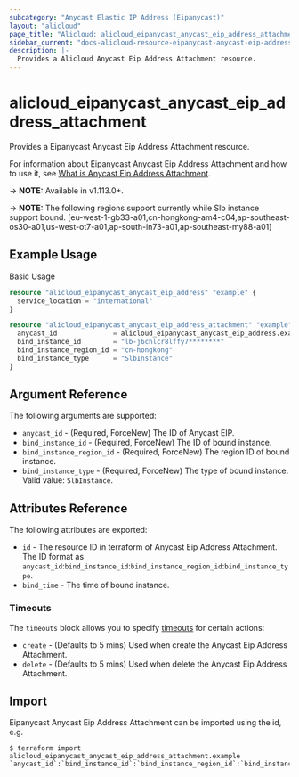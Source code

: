 ```yaml
---
subcategory: "Anycast Elastic IP Address (Eipanycast)"
layout: "alicloud"
page_title: "Alicloud: alicloud_eipanycast_anycast_eip_address_attachment"
sidebar_current: "docs-alicloud-resource-eipanycast-anycast-eip-address-attachment"
description: |-
  Provides a Alicloud Anycast Eip Address Attachment resource.
---
```


# alicloud\_eipanycast\_anycast\_eip\_address\_attachment

Provides a Eipanycast Anycast Eip Address Attachment resource.

For information about Eipanycast Anycast Eip Address Attachment and how to use it, see [What is Anycast Eip Address Attachment](https://help.aliyun.com/document_detail/171857.html).

-> **NOTE:** Available in v1.113.0+.

-> **NOTE:** The following regions support currently while Slb instance support bound. 
[eu-west-1-gb33-a01,cn-hongkong-am4-c04,ap-southeast-os30-a01,us-west-ot7-a01,ap-south-in73-a01,ap-southeast-my88-a01]

## Example Usage

Basic Usage

```terraform
resource "alicloud_eipanycast_anycast_eip_address" "example" {
  service_location = "international"
}

resource "alicloud_eipanycast_anycast_eip_address_attachment" "example" {
  anycast_id              = alicloud_eipanycast_anycast_eip_address.example.id
  bind_instance_id        = "lb-j6chlcr8lffy7********"
  bind_instance_region_id = "cn-hongkong"
  bind_instance_type      = "SlbInstance"
}

```

## Argument Reference

The following arguments are supported:

* `anycast_id` - (Required, ForceNew) The ID of Anycast EIP.
* `bind_instance_id` - (Required, ForceNew) The ID of bound instance.
* `bind_instance_region_id` - (Required, ForceNew) The region ID of bound instance.
* `bind_instance_type` - (Required, ForceNew) The type of bound instance. Valid value: `SlbInstance`.

## Attributes Reference

The following attributes are exported:

* `id` - The resource ID in terraform of Anycast Eip Address Attachment. The ID format as `anycast_id`:`bind_instance_id`:`bind_instance_region_id`:`bind_instance_type`.
* `bind_time` - The time of bound instance.

### Timeouts

The `timeouts` block allows you to specify [timeouts](https://www.terraform.io/docs/configuration-0-11/resources.html#timeouts) for certain actions:

* `create` - (Defaults to 5 mins) Used when create the Anycast Eip Address Attachment.
* `delete` - (Defaults to 5 mins) Used when delete the Anycast Eip Address Attachment.

## Import

Eipanycast Anycast Eip Address Attachment can be imported using the id, e.g.

```
$ terraform import alicloud_eipanycast_anycast_eip_address_attachment.example `anycast_id`:`bind_instance_id`:`bind_instance_region_id`:`bind_instance_type`
```